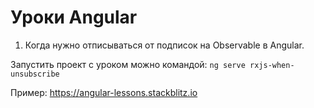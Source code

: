 # Уроки Angular

1. Когда нужно отписываться от подписок на Observable в Angular.

Запустить проект с уроком можно командой: `ng serve rxjs-when-unsubscribe`

Пример: https://angular-lessons.stackblitz.io
